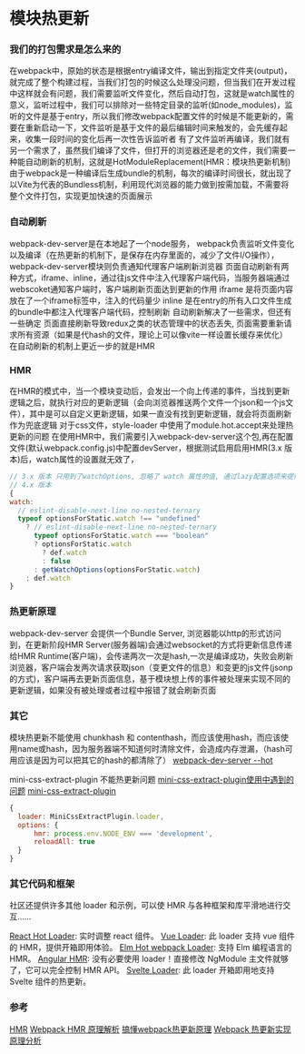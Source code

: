 # 模块热更新
### 我们的打包需求是怎么来的
在webpack中，原始的状态是根据entry编译文件，输出到指定文件夹(output)，就完成了整个构建过程，当我们打包的时候这么处理没问题，但当我们在开发过程中这样就会有问题，我们需要监听文件变化，然后自动打包，这就是watch属性的意义，监听过程中，我们可以排除对一些特定目录的监听(如node_modules)，监听的文件是基于entry，所以我们修改webpack配置文件的时候是不能更新的，需要在重新启动一下，文件监听是基于文件的最后编辑时间来触发的，会先缓存起来，收集一段时间的变化后再一次性告诉监听者
有了文件监听再编译，我们就有另一个需求了，虽然我们编译了文件，但打开的浏览器还是老的文件，我们需要一种能自动刷新的机制，这就是HotModuleReplacement(HMR：模块热更新机制)
由于webpack是一种编译后生成bundle的机制，每次的编译时间很长，就出现了以Vite为代表的Bundless机制，利用现代浏览器的能力做到按需加载，不需要将整个文件打包，实现更加快速的页面展示
### 自动刷新
webpack-dev-server是在本地起了一个node服务，
webpack负责监听文件变化以及编译（在热更新的机制下，是保存在内存里面的，减少了文件I/O操作），webpack-dev-server模块则负责通知代理客户端刷新浏览器
页面自动刷新有两种方式，iframe、inline，通过往js文件中注入代理客户端代码，当服务器端通过webscoket通知客户端时，客户端刷新页面达到更新的作用
iframe 是将页面内容放在了一个iframe标签中，注入的代码量少
inline 是在entry的所有入口文件生成的bundle中都注入代理客户端代码，控制刷新
自动刷新解决了一些需求，但还有一些确定
页面直接刷新导致redux之类的状态管理中的状态丢失,
页面需要重新请求所有资源（如果是代hash的文件，理论上可以像vite一样设置长缓存来优化）
在自动刷新的机制上更近一步的就是HMR
### HMR
在HMR的模式中，当一个模块变动后，会发出一个向上传递的事件，当找到更新逻辑之后，就执行对应的更新逻辑（会向浏览器推送两个文件一个json和一个js文件），其中是可以自定义更新逻辑，如果一直没有找到更新逻辑，就会将页面刷新作为兜底逻辑
对于css文件，style-loader 中使用了module.hot.accept来处理热更新的问题
在使用HMR中，我们需要引入webpack-dev-server这个包,再在配置文件(默认webpack.config.js)中配置devServer，根据测试启用启用HMR(3.x 版本)后，watch属性的设置就无效了，
``` javascript
// 3.x 版本 只用到了watchOptions, 忽略了 watch 属性的值, 通过lazy配置选项来提供类似的能力了（但我在尝试的过程中报错了）
// 4.x 版本
{
watch:
  // eslint-disable-next-line no-nested-ternary
  typeof optionsForStatic.watch !== "undefined"
    ? // eslint-disable-next-line no-nested-ternary
      typeof optionsForStatic.watch === "boolean"
      ? optionsForStatic.watch
        ? def.watch
        : false
      : getWatchOptions(optionsForStatic.watch)
    : def.watch
}
```

### 热更新原理
webpack-dev-server 会提供一个Bundle Server, 浏览器能以http的形式访问到，在更新阶段HMR Server(服务器端)会通过websocket的方式将更新信息传递给HMR Runtime(客户端)，会传递两次一次是hash,一次是编译成功，失败会刷新浏览器，客户端会发两次请求获取json（变更文件的信息）和变更的js文件(jsonp的方式)，客户端再去更新页面信息，基于模块想上传的事件被处理来实现不同的更新逻辑，如果没有被处理或者过程中报错了就会刷新页面

### 其它
模块热更新不能使用 chunkhash 和 contenthash，而应该使用hash，而应该使用name或hash，因为服务器端不知道何时清除文件，会造成内存泄漏，（hash可用应该是因为可以把其它的hash的都清除了）
[webpack-dev-server --hot](https://github.com/webpack/webpack-dev-server/issues/377)

mini-css-extract-plugin 不能热更新问题 
[mini-css-extract-plugin使用中遇到的问题](https://www.zhuyuntao.cn/mini-css-extract-plugin%E4%BD%BF%E7%94%A8%E4%B8%AD%E9%81%87%E5%88%B0%E7%9A%84%E9%97%AE%E9%A2%98)
[mini-css-extract-plugin](https://github.com/webpack-contrib/mini-css-extract-plugin)

``` javascript
{
  loader: MiniCssExtractPlugin.loader,
  options: {
      hmr: process.env.NODE_ENV === 'development',
      reloadAll: true
  }
}
```

### 其它代码和框架
社区还提供许多其他 loader 和示例，可以使 HMR 与各种框架和库平滑地进行交互……

[React Hot Loader](https://github.com/gaearon/react-hot-loader): 实时调整 react 组件。
[Vue Loader](https://github.com/vuejs/vue-loader): 此 loader 支持 vue 组件的 HMR，提供开箱即用体验。
[Elm Hot webpack Loader](https://github.com/klazuka/elm-hot-webpack-loader): 支持 Elm 编程语言的 HMR。
[Angular HMR](https://github.com/PatrickJS/angular-hmr): 没有必要使用 loader！直接修改 NgModule 主文件就够了，它可以完全控制 HMR API。
[Svelte Loader](https://github.com/sveltejs/svelte-loader): 此 loader 开箱即用地支持 Svelte 组件的热更新。

### 参考
[HMR](https://webpack.docschina.org/guides/hot-module-replacement#enabling-hmr)
[Webpack HMR 原理解析](https://zhuanlan.zhihu.com/p/30669007)
[搞懂webpack热更新原理](https://github.com/careteenL/webpack-hmr)
[Webpack 热更新实现原理分析](https://zhuanlan.zhihu.com/p/30623057)